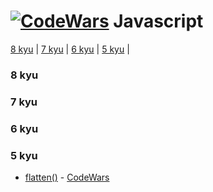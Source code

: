 # [![CodeWars](https://www.codewars.com/users/Ryabchik3/badges/large)](Javascript/Javascript.md) Javascript

[8 kyu](#8kyu) | [7 kyu](#7kyu) | [6 kyu](#6kyu) | [5 kyu](#5kyu) |


### <a name="8kyu">8 kyu</a>

### <a name="7kyu">7 kyu</a>

### <a name="6kyu">6 kyu</a>

### <a name="5kyu">5 kyu</a>
* [flatten()](5kyu/flatten().js) - [CodeWars](https://www.codewars.com/kata/513fa1d75e4297ba38000003)
